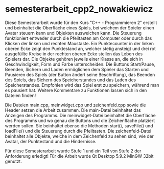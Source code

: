 # semesterarbeit_cpp2_nowakiewicz
Diese Semesterarbeit wurde für den Kurs "C++ - Programmieren 2" erstellt und beinhaltet die Oberfläche eines Spiels, bei
welchem der Spieler einen Avatar steuern kann und Objekten ausweichen kann. Die Steuerung funktioniert entweder durch die Pfeiltasten
am Computer oder durch das Klicken der linken und rechten Maustaste. Ein Punktecounter in der linken oberen Ecke zeigt den Punktestand
an, welcher stetig ansteigt und drei rot ausgefüllte Kreise in der rechten oberen Ecke stellen das Leben des Spielers dar. Die Objekte 
gehören jeweils einer Klasse an, die sich in Geschwindigkeit, Form und Farbe unterscheiden. 
Die Buttons Start/Pause, Beenden, Sichern und Laden ermöglichen dem Spieler das Starten und Pausieren des Spiels (der Button ändert
seine Beschriftung), das Beenden des Spiels, das Sichern des Speicherstandes und das Laden des Speicherstandes. Empfohlen wird
das Spiel erst zu speichern, während man es pausiert hat. Weitere Kommentare zu Funktionen lassen sich in den Dateien finden!

Die Dateien main.cpp, meinwidget.cpp und zeichenfeld.cpp sowie die Header setzen die Arbeit zusammen. Die main-Datei beinhaltet das 
Anzeigen des Programms. Die meinwidget-Datei beinhaltet die Oberfläche des Programms und wo genau die Buttons und die Zeichenfläche 
platziert werden sollen. Sie beinhaltet ebenso die Methoden start(), saveFile() und loadFile() und die Steuerung durch die Pfeiltasten. 
Die zeichenfeld-Datei beinhaltet alle Objekte, welche in dem Zeichenfeld zu sehen sind, wie der Avatar, der Punktestand und die
Hindernisse.

Für diese Semesterarbeit wurde Stufe 1 und ein Teil von Stufe 2 der Anforderung erledigt!
Für die Arbeit wurde Qt Desktop 5.9.2 MinGW 32bit genutzt. 
